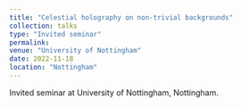 ```yaml
---
title: "Celestial holography on non-trivial backgrounds"
collection: talks
type: "Invited seminar"
permalink: 
venue: "University of Nottingham"
date: 2022-11-18
location: "Nottingham"
---
```

Invited seminar at University of Nottingham, Nottingham.